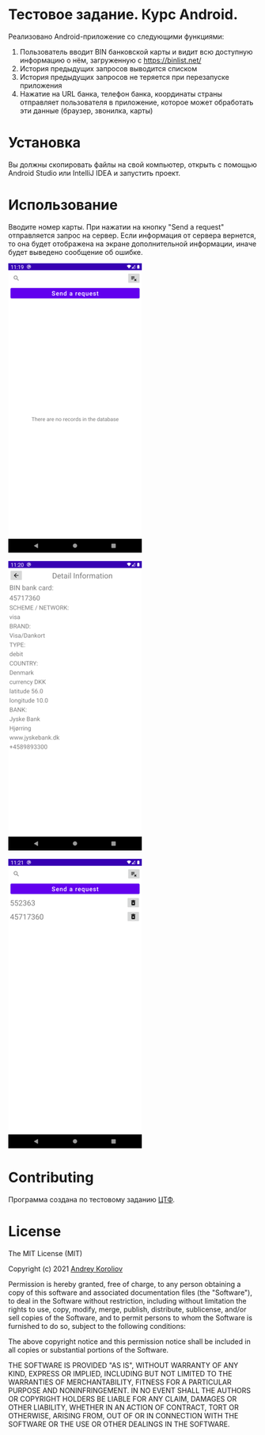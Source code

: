 # Тестовое задание. Курс Android.
Реализовано Android-приложение со следующими функциями:
1. Пользователь вводит BIN банковской карты и видит всю доступную информацию о нём,
загруженную с https://binlist.net/
2. История предыдущих запросов выводится списком
3. История предыдущих запросов не теряется при перезапуске приложения
4. Нажатие на URL банка, телефон банка, координаты страны отправляет пользователя в
приложение, которое может обработать эти данные (браузер, звонилка, карты)

# Установка
Вы должны скопировать файлы на свой компьютер, открыть с помощью Android Studio или IntelliJ IDEA и запустить проект.

# Использование
Вводите номер карты. При нажатии на кнопку "Send a request" отправляется запрос на сервер. Если информация от сервера вернется, то она будет отображена на экране дополнительной информации, иначе будет выведено сообщение об ошибке.

![Image alt](/screenshots/main.png)

![Image alt](/screenshots/detail.png)

![Image alt](/screenshots/main_with_db.png)

# Contributing
Программа создана по тестовому заданию [ЦТФ](https://www.cft.ru/).

# License
The MIT License (MIT)

Copyright (c) 2021 [Andrey Koroliov](https://github.com/AndreyKoroliov1981)


Permission is hereby granted, free of charge, to any person obtaining a copy of this software and associated documentation files (the "Software"), to deal in the Software without restriction, including without limitation the rights to use, copy, modify, merge, publish, distribute, sublicense, and/or sell copies of the Software, and to permit persons to whom the Software is furnished to do so, subject to the following conditions:

The above copyright notice and this permission notice shall be included in all copies or substantial portions of the Software.

THE SOFTWARE IS PROVIDED "AS IS", WITHOUT WARRANTY OF ANY KIND, EXPRESS OR IMPLIED, INCLUDING BUT NOT LIMITED TO THE WARRANTIES OF MERCHANTABILITY, FITNESS FOR A PARTICULAR PURPOSE AND NONINFRINGEMENT. IN NO EVENT SHALL THE AUTHORS OR COPYRIGHT HOLDERS BE LIABLE FOR ANY CLAIM, DAMAGES OR OTHER LIABILITY, WHETHER IN AN ACTION OF CONTRACT, TORT OR OTHERWISE, ARISING FROM, OUT OF OR IN CONNECTION WITH THE SOFTWARE OR THE USE OR OTHER DEALINGS IN THE SOFTWARE.
